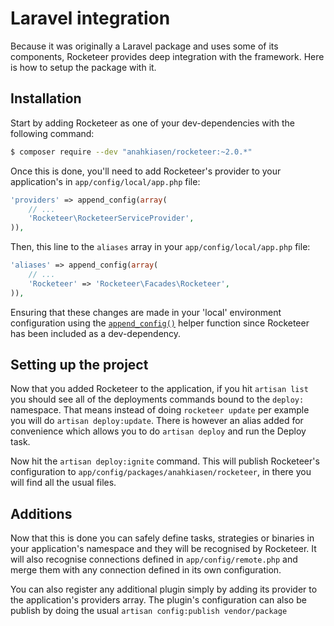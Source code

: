 # Laravel integration

Because it was originally a Laravel package and uses some of its components, Rocketeer provides deep integration with the framework. Here is how to setup the package with it.

## Installation

Start by adding Rocketeer as one of your dev-dependencies with the following command:

```bash
$ composer require --dev "anahkiasen/rocketeer:~2.0.*"
```

Once this is done, you'll need to add Rocketeer's provider to your application's in `app/config/local/app.php` file:

```php
'providers' => append_config(array(
	// ...
	'Rocketeer\RocketeerServiceProvider',
)),
```

Then, this line to the `aliases` array in your `app/config/local/app.php` file:

```php
'aliases' => append_config(array(
	// ...
	'Rocketeer' => 'Rocketeer\Facades\Rocketeer',
)),
```

Ensuring that these changes are made in your 'local' environment configuration using the [`append_config()`][0] helper function since Rocketeer has been included as a dev-dependency.
 
## Setting up the project

Now that you added Rocketeer to the application, if you hit `artisan list` you should see all of the deployments commands bound to the `deploy:` namespace. That means instead of doing `rocketeer update` per example you will do `artisan deploy:update`.
There is however an alias added for convenience which allows you to do `artisan deploy` and run the Deploy task.

Now hit the `artisan deploy:ignite` command. This will publish Rocketeer's configuration to `app/config/packages/anahkiasen/rocketeer`, in there you will find all the usual files.

## Additions

Now that this is done you can safely define tasks, strategies or binaries in your application's namespace and they will be recognised by Rocketeer. It will also recognise connections defined in `app/config/remote.php` and merge them with any connection defined in its own configuration.

You can also register any additional plugin simply by adding its provider to the application's providers array. The plugin's configuration can also be publish by doing the usual `artisan config:publish vendor/package`

[0]: http://laravel.com/docs/4.2/configuration#provider-configuration